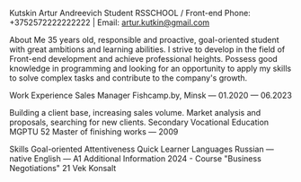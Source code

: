 Kutskin Artur Andreevich
Student RSSCHOOL / Front-end
Phone: +3752572222222222 | Email: artur.kutkin@gmail.com

About Me
35 years old, responsible and proactive, goal-oriented student with great ambitions and learning abilities. I strive to develop in the field of Front-end development and achieve professional heights. Possess good knowledge in programming and looking for an opportunity to apply my skills to solve complex tasks and contribute to the company's growth.

Work Experience
Sales Manager
Fishcamp.by, Minsk — 01.2020 — 06.2023

Building a client base, increasing sales volume.
Market analysis and proposals, searching for new clients.
Secondary Vocational Education
MGPTU 52
Master of finishing works — 2009

Skills
Goal-oriented
Attentiveness
Quick Learner
Languages
Russian — native
English — A1
Additional Information
2024 - Course "Business Negotiations" 21 Vek Konsalt